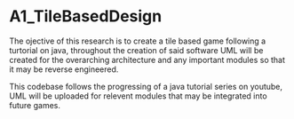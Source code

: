 # A1_TileBasedDesign
The ojective of this research is to create a tile based game following a turtorial on java, throughout the creation of said
software UML will be created for the overarching architecture and any important modules so that it may be reverse engineered.




This codebase follows the progressing of a java tutorial series on youtube, UML will be uploaded for relevent modules that may be
integrated into future games. 

